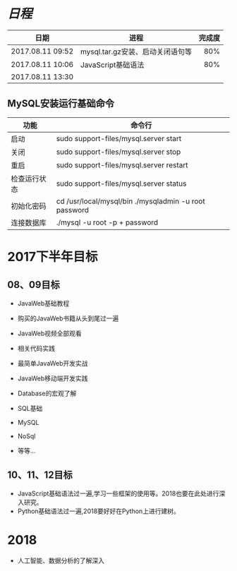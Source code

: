 # ***日程***
|  日期  |  进程  |  完成度  |
|---|----|----:|
|2017.08.11 09:52|mysql.tar.gz安装、启动关闭语句等|80%|
|2017.08.11 10:06|JavaScript基础语法| 80% |
|2017.08.11 13:30|||


## MySQL安装运行基础命令
|功能|命令行|
|---|---|
|启动|sudo support-files/mysql.server start|
|关闭|sudo support-files/mysql.server stop|
|重启|sudo support-files/mysql.server restart|
|检查运行状态|sudo support-files/mysql.server status|
|初始化密码|cd /usr/local/mysql/bin  ./mysqladmin -u root password <your-password>|
|连接数据库|./mysql -u root -p + password|
    
    
    
    

# 2017下半年目标

## 08、09目标
* JavaWeb基础教程
* 购买的JavaWeb书籍从头到尾过一遍
* JavaWeb视频全部观看
* 相关代码实践
* 最简单JavaWeb开发实战
* JavaWeb移动端开发实践
    
* Database的宏观了解
* SQL基础
* MySQL
* NoSql
* 等等...

## 10、11、12目标
* JavaScript基础语法过一遍,学习一些框架的使用等。2018也要在此处进行深入研究。
* Python基础语法过一遍,2018要好好在Python上进行建树。

# 2018
* 人工智能、数据分析的了解深入
